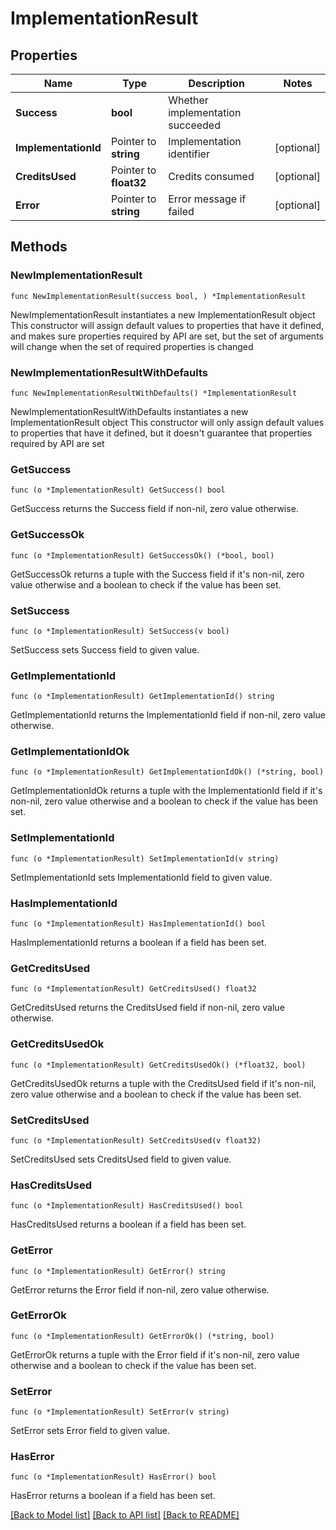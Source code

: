 # ImplementationResult

## Properties

Name | Type | Description | Notes
------------ | ------------- | ------------- | -------------
**Success** | **bool** | Whether implementation succeeded | 
**ImplementationId** | Pointer to **string** | Implementation identifier | [optional] 
**CreditsUsed** | Pointer to **float32** | Credits consumed | [optional] 
**Error** | Pointer to **string** | Error message if failed | [optional] 

## Methods

### NewImplementationResult

`func NewImplementationResult(success bool, ) *ImplementationResult`

NewImplementationResult instantiates a new ImplementationResult object
This constructor will assign default values to properties that have it defined,
and makes sure properties required by API are set, but the set of arguments
will change when the set of required properties is changed

### NewImplementationResultWithDefaults

`func NewImplementationResultWithDefaults() *ImplementationResult`

NewImplementationResultWithDefaults instantiates a new ImplementationResult object
This constructor will only assign default values to properties that have it defined,
but it doesn't guarantee that properties required by API are set

### GetSuccess

`func (o *ImplementationResult) GetSuccess() bool`

GetSuccess returns the Success field if non-nil, zero value otherwise.

### GetSuccessOk

`func (o *ImplementationResult) GetSuccessOk() (*bool, bool)`

GetSuccessOk returns a tuple with the Success field if it's non-nil, zero value otherwise
and a boolean to check if the value has been set.

### SetSuccess

`func (o *ImplementationResult) SetSuccess(v bool)`

SetSuccess sets Success field to given value.


### GetImplementationId

`func (o *ImplementationResult) GetImplementationId() string`

GetImplementationId returns the ImplementationId field if non-nil, zero value otherwise.

### GetImplementationIdOk

`func (o *ImplementationResult) GetImplementationIdOk() (*string, bool)`

GetImplementationIdOk returns a tuple with the ImplementationId field if it's non-nil, zero value otherwise
and a boolean to check if the value has been set.

### SetImplementationId

`func (o *ImplementationResult) SetImplementationId(v string)`

SetImplementationId sets ImplementationId field to given value.

### HasImplementationId

`func (o *ImplementationResult) HasImplementationId() bool`

HasImplementationId returns a boolean if a field has been set.

### GetCreditsUsed

`func (o *ImplementationResult) GetCreditsUsed() float32`

GetCreditsUsed returns the CreditsUsed field if non-nil, zero value otherwise.

### GetCreditsUsedOk

`func (o *ImplementationResult) GetCreditsUsedOk() (*float32, bool)`

GetCreditsUsedOk returns a tuple with the CreditsUsed field if it's non-nil, zero value otherwise
and a boolean to check if the value has been set.

### SetCreditsUsed

`func (o *ImplementationResult) SetCreditsUsed(v float32)`

SetCreditsUsed sets CreditsUsed field to given value.

### HasCreditsUsed

`func (o *ImplementationResult) HasCreditsUsed() bool`

HasCreditsUsed returns a boolean if a field has been set.

### GetError

`func (o *ImplementationResult) GetError() string`

GetError returns the Error field if non-nil, zero value otherwise.

### GetErrorOk

`func (o *ImplementationResult) GetErrorOk() (*string, bool)`

GetErrorOk returns a tuple with the Error field if it's non-nil, zero value otherwise
and a boolean to check if the value has been set.

### SetError

`func (o *ImplementationResult) SetError(v string)`

SetError sets Error field to given value.

### HasError

`func (o *ImplementationResult) HasError() bool`

HasError returns a boolean if a field has been set.


[[Back to Model list]](../README.md#documentation-for-models) [[Back to API list]](../README.md#documentation-for-api-endpoints) [[Back to README]](../README.md)


